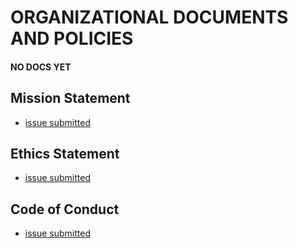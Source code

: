 # ORGANIZATIONAL DOCUMENTS AND POLICIES
#### NO DOCS YET

## Mission Statement
- [issue submitted](https://github.com/DRep-Collective/Landing/issues/9)
## Ethics Statement
- [issue submitted](https://github.com/DRep-Collective/Landing/issues/10)
## Code of Conduct
- [issue submitted](https://github.com/DRep-Collective/Landing/issues/11)
